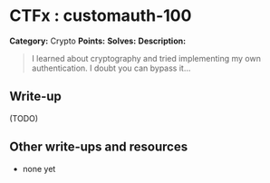 # CTFx : customauth-100

**Category:** Crypto
**Points:** 
**Solves:** 
**Description:**

> I learned about cryptography and tried implementing my own authentication. I doubt you can bypass it...

## Write-up

(TODO)

## Other write-ups and resources

* none yet
